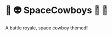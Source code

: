 # :space_invader: :alien: SpaceCowboys :gun: :cowboy_hat_face:
A battle royale, space cowboy themed!
